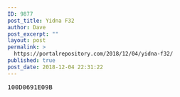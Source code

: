 ```yaml
---
ID: 9877
post_title: Yidna F32
author: Dave
post_excerpt: ""
layout: post
permalink: >
  https://portalrepository.com/2018/12/04/yidna-f32/
published: true
post_date: 2018-12-04 22:31:22
---
```

<pre>100D0691E09B</pre>